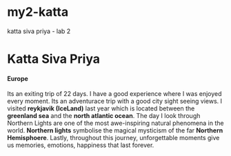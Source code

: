 # my2-katta
katta siva priya - lab 2


# Katta Siva Priya

#### Europe 

Its an exiting trip of 22 days. I have a good experience where I was enjoyed every moment. Its an adventurace trip with a good city sight seeing views. I visited **reykjavik (IceLand)** last year which is located between the **greenland sea** and the **north atlantic ocean**. The day I look through Northern Lights are one of the most awe-inspiring natural phenomena in the world. **Northern lights** symbolise the magical mysticism of the far **Northern Hemisphoere**. Lastly, throughout this journey, unforgettable moments give us memories, emotions, happiness that last forever.  